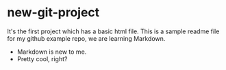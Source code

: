# new-git-project
It's the first project which has a basic html file.
This is a sample readme file for my github example repo, we are learning Markdown.

* Markdown is new to me.
* Pretty cool, right?